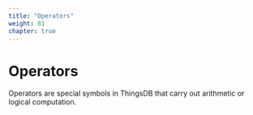 ```yaml
---
title: "Operators"
weight: 81
chapter: true
---
```


# Operators

Operators are special symbols in ThingsDB that carry out arithmetic or logical computation.
